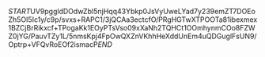 $START$UV9pggldDOdwZbI5njHqq43Ybkp0JsVyUweLYad7y239emZT7DOEoZh5OI5Ic1y/c9p/svxs+RAPC1/3jQCAa3ectcfO/PRgHGTwXTPOOTa81ibexmex1BZCjBrRikxcf+TPogaKk1EOyPTsVso09xXaNh2TQHCt1OOmhynmCOo8FZWZ0jYG/PauvTZy1L/5nmsKpj4FpOwQXZnVKhhHeXddUnEm4uQDGuglFsUN9/Optrp+VFQvRoEOf2ismacP$END$